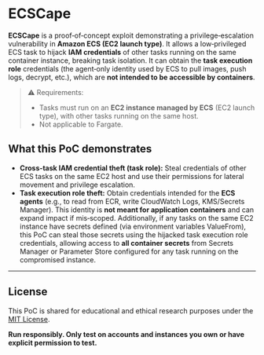 # ECSCape

**ECSCape** is a proof‑of‑concept exploit demonstrating a privilege‑escalation vulnerability in **Amazon ECS (EC2 launch type)**. It allows a low‑privileged ECS task to hijack **IAM credentials** of other tasks running on the same container instance, breaking task isolation. It can obtain the **task execution role** credentials (the agent‑only identity used by ECS to pull images, push logs, decrypt, etc.), which are **not intended to be accessible by containers**.

> ⚠️ Requirements:
> - Tasks must run on an **EC2 instance managed by ECS** (EC2 launch type), with other tasks running on the same host.
> - Not applicable to Fargate.

## What this PoC demonstrates

- **Cross‑task IAM credential theft (task role):** Steal credentials of other ECS tasks on the same EC2 host and use their permissions for lateral movement and privilege escalation.
- **Task execution role theft:** Obtain credentials intended for the **ECS agents** (e.g., to read from ECR, write CloudWatch Logs, KMS/Secrets Manager). This identity is **not meant for application containers** and can expand impact if mis‑scoped. Additionally, if any tasks on the same EC2 instance have secrets defined (via environment variables ValueFrom), this PoC can steal those secrets using the hijacked task execution role credentials, allowing access to **all container secrets** from Secrets Manager or Parameter Store configured for any task running on the compromised instance.

---

## License

This PoC is shared for educational and ethical research purposes under the [MIT License](LICENSE).

**Run responsibly. Only test on accounts and instances you own or have explicit permission to test.**
